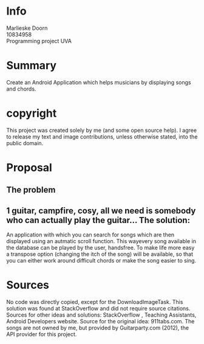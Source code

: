 # Info
Marlieske Doorn  
10834958  
Programming project UVA
# Summary
Create an Android Application which helps musicians by displaying songs and chords.
# copyright
This project was created solely by me (and some open source help). I agree to release my text and image contributions, unless otherwise stated, into the public domain. 

# Proposal
The problem 
------------------
1 guitar, campfire, cosy, all we need is somebody who can actually play the guitar…
The solution: 
------------------
An application with which you can search for songs which are then displayed using an autmatic scroll function. This wayevery song available in the database can be played by the user, handsfree. To make life more easy a transpose option (changing the itch of the song) will be available, so that you can either work around difficult chords or make the song easier to sing.  

# Sources
No code was directly copied, except for the DownloadImageTask. This solution was found at StackOverflow and did not require source citations. Sources for other ideas and solutions: StackOverflow , Teaching Assistants, Android Developers website. Source for the original idea: 911tabs.com.
The songs are not owned by me, but provided by Guitarparty.com (2012), the API provider for this project.
